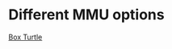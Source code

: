 # Different MMU options

[Box Turtle](https://github.com/ArmoredTurtle/BoxTurtle/blob/main/README.md)
